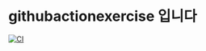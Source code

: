 # githubactionexercise 입니다

[![CI](https://github.com/unsprovider88/githubactionexercise/actions/workflows/basic.yml/badge.svg)](https://github.com/unsprovider88/githubactionexercise/actions/workflows/basic.yml)
